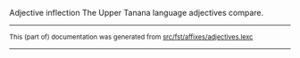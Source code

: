 Adjective inflection
The Upper Tanana language adjectives compare.

* * *

<small>This (part of) documentation was generated from [src/fst/affixes/adjectives.lexc](https://github.com/giellalt/lang-tau/blob/main/src/fst/affixes/adjectives.lexc)</small>

---

